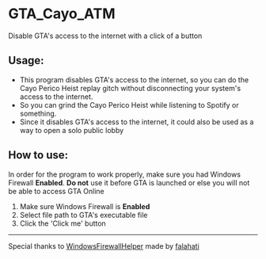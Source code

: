 # GTA_Cayo_ATM
Disable GTA's access to the internet with a click of a button

## Usage:

* This program disables GTA's access to the internet, so you can do the Cayo Perico Heist replay gitch without disconnecting your system's access to the internet.
* So you can grind the Cayo Perico Heist while listening to Spotify or something.
* Since it disables GTA's access to the internet, it could also be used as a way to open a solo public lobby

## How to use:
In order for the program to work properly, make sure you had Windows Firewall **Enabled**.
**Do not** use it before GTA is launched or else you will not be able to access GTA Online

1. Make sure Windows Firewall is **Enabled**
2. Select file path to GTA's executable file
3. Click the 'Click me' button

- - - -
Special thanks to [WindowsFirewallHelper](https://github.com/falahati/WindowsFirewallHelper) made by [falahati](https://github.com/falahati)
